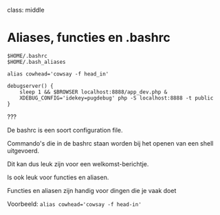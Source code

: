 class: middle

# Aliases, functies en .bashrc

`$HOME/.bashrc`  
`$HOME/.bash_aliases`

`alias cowhead='cowsay -f head_in'`

```
debugserver() {
    sleep 1 && $BROWSER localhost:8888/app_dev.php & 
    XDEBUG_CONFIG='idekey=pugdebug' php -S localhost:8888 -t public
}
```

???

De bashrc is een soort configuration file.

Commando's die in de bashrc staan worden bij het openen van een shell uitgevoerd.

Dit kan dus leuk zijn voor een welkomst-berichtje.

Is ook leuk voor functies en aliasen.

Functies en aliasen zijn handig voor dingen die je vaak doet

Voorbeeld: `alias cowhead='cowsay -f head-in'`
